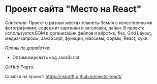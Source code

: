 # **Проект сайта "Место на React"**

_Описание:_
Проект о разных местах планеты Земля с качественными фотографиями, содержит картинки и заголовки, лайки. В проекте используется БЭМ в организации файлов и вёрстке, flex, Grid Layout, медиа-запросы, JavaScript, функции, массивы, формы, React, хуки.

_Планы по доработке:_

- Оптимизировать код JavaScript

_GitHub Pages._

Ссылка на проект: https://maratft.github.io/mesto-react/
